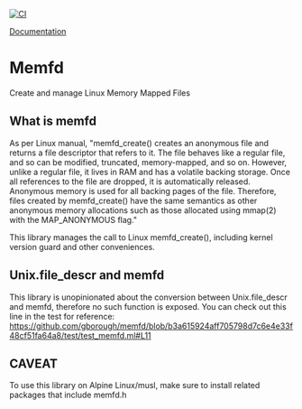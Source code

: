 [![CI](https://github.com/gborough/memfd/actions/workflows/ci.yml/badge.svg)](https://github.com/gborough/memfd/actions/workflows/ci.yml)

[Documentation](https://gborough.github.io/memfd/memfd)

# Memfd
Create and manage Linux Memory Mapped Files

## What is memfd

As per Linux manual, "memfd_create() creates an anonymous file and returns a file descriptor that refers to it. The file behaves like a regular file, and so can be modified, truncated, memory-mapped, and so on. However, unlike a regular file, it lives in RAM and has a volatile backing storage. Once all references to the file are dropped, it is automatically released. Anonymous memory is used for all backing pages of the file.  Therefore, files created by memfd_create() have the same semantics as other anonymous memory allocations such as those allocated using mmap(2) with the MAP_ANONYMOUS flag."

This library manages the call to Linux memfd_create(), including kernel version guard and other conveniences.

## Unix.file_descr and memfd

This library is unopinionated about the conversion between Unix.file_descr and memfd, therefore no such function is exposed. You can check out this line in the test for reference: https://github.com/gborough/memfd/blob/b3a615924aff705798d7c6e4e33f48cf51fa64a8/test/test_memfd.ml#L11

## CAVEAT
To use this library on Alpine Linux/musl, make sure to install related packages that include memfd.h